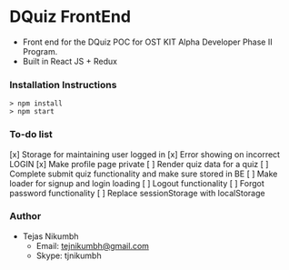 # DQuiz FrontEnd
- Front end for the DQuiz POC for OST KIT Alpha Developer Phase II Program.
- Built in React JS + Redux

### Installation Instructions
```
> npm install
> npm start
```
### To-do list
[x] Storage for maintaining user logged in
[x] Error showing on incorrect LOGIN
[x] Make profile page private
[ ] Render quiz data for a quiz
[ ] Complete submit quiz functionality and make sure stored in BE
[ ] Make loader for signup and login loading
[ ] Logout functionality
[ ] Forgot password functionality
[ ] Replace sessionStorage with localStorage

### Author
- Tejas Nikumbh
  - Email: tejnikumbh@gmail.com
  - Skype: tjnikumbh
